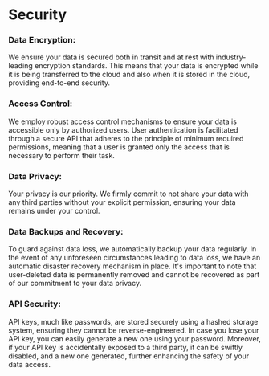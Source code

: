 # Security 

### Data Encryption: 
We ensure your data is secured both in transit and at rest with industry-leading encryption standards. This means that your data is encrypted while it is being transferred to the cloud and also when it is stored in the cloud, providing end-to-end security.

### Access Control: 
We employ robust access control mechanisms to ensure your data is accessible only by authorized users. User authentication is facilitated through a secure API that adheres to the principle of minimum required permissions, meaning that a user is granted only the access that is necessary to perform their task.

### Data Privacy: 
Your privacy is our priority. We firmly commit to not share your data with any third parties without your explicit permission, ensuring your data remains under your control.

### Data Backups and Recovery: 
To guard against data loss, we automatically backup your data regularly. In the event of any unforeseen circumstances leading to data loss, we have an automatic disaster recovery mechanism in place. It's important to note that user-deleted data is permanently removed and cannot be recovered as part of our commitment to your data privacy.

### API Security: 
API keys, much like passwords, are stored securely using a hashed storage system, ensuring they cannot be reverse-engineered. In case you lose your API key, you can easily generate a new one using your password. Moreover, if your API key is accidentally exposed to a third party, it can be swiftly disabled, and a new one generated, further enhancing the safety of your data access.
